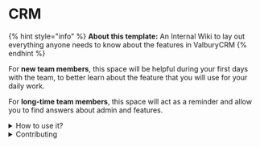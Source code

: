 # CRM

{% hint style="info" %}
**About this template:** An Internal Wiki to lay out everything anyone needs to know about the features in ValburyCRM
{% endhint %}

For **new team members**, this space will be helpful during your first days with the team, to better learn about the feature that you will use for your daily work.

For **long-time team members**, this space will act as a reminder and allow you to find answers about admin and features.

<details>

<summary>How to use it?</summary>

This space is designed to be read linearly. We recommend reading everything through in one sitting and then revisiting and re-reading if you need to.

</details>

<details>

<summary>Contributing</summary>

If you want to contribute changes, start a new change request and submit it for review. The People team will review it soon after.

</details>
